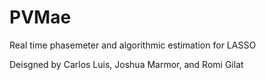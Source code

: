 # PVMae
Real time phasemeter and algorithmic estimation for LASSO

Deisgned by Carlos Luis, Joshua Marmor, and Romi Gilat
